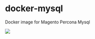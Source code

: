 # docker-mysql
Docker image for Magento Percona Mysql

[![](https://badge.imagelayers.io/mygento/mysql.svg)](https://imagelayers.io/?images=mygento/mysql)

